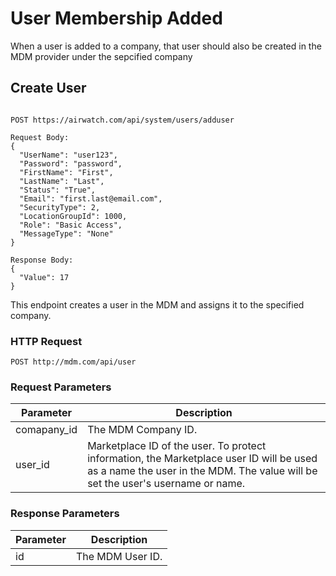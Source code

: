 # User Membership Added

When a user is added to a company, that user should also be created in the MDM provider under the sepcified company

## Create User

```javascript--airwatch

POST https://airwatch.com/api/system/users/adduser

Request Body:
{
  "UserName": "user123",
  "Password": "password",
  "FirstName": "First",
  "LastName": "Last",
  "Status": "True",
  "Email": "first.last@email.com",
  "SecurityType": 2,
  "LocationGroupId": 1000,
  "Role": "Basic Access",
  "MessageType": "None"
}

Response Body:
{
  "Value": 17
}

```

This endpoint creates a user in the MDM and assigns it to the specified company.

### HTTP Request

`POST http://mdm.com/api/user`

### Request Parameters

Parameter | Description
--------- | -----------
comapany_id | The MDM Company ID.
user_id | Marketplace ID of the user. To protect information, the Marketplace user ID will be used as a name the user in the MDM. The value will be set the user's username or name.

### Response Parameters

Parameter | Description
--------- | -----------
id | The MDM User ID.

